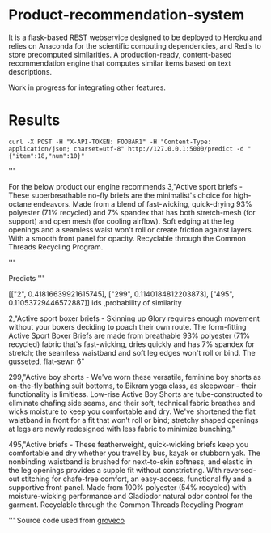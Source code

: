 # Product-recommendation-system

It is a flask-based REST webservice designed to be deployed to Heroku and relies on Anaconda for the scientific computing dependencies, and Redis to store precomputed similarities. A production-ready, content-based recommendation engine that computes similar items based on text descriptions.

Work in progress for integrating other features.

# Results

    curl -X POST -H "X-API-TOKEN: FOOBAR1" -H "Content-Type: application/json; charset=utf-8" http://127.0.0.1:5000/predict -d "{"item":18,"num":10}"

'''

For the below product our engine recommends 
3,"Active sport briefs - These superbreathable no-fly briefs are the minimalist's choice for high-octane endeavors. Made from a blend of fast-wicking, quick-drying 93% polyester (71% recycled) and 7% spandex that has both stretch-mesh (for support) and open mesh (for cooling airflow). Soft edging at the leg openings and a seamless waist won't roll or create friction against layers. With a smooth front panel for opacity. Recyclable through the Common Threads Recycling Program.

'''

Predicts
'''

[["2", 0.41816639921615745], ["299", 0.1140184812203873], ["495", 0.11053729446572887]]
ids ,probability of similarity

2,"Active sport boxer briefs - Skinning up Glory requires enough movement without your boxers deciding to poach their own route. The form-fitting Active Sport Boxer Briefs are made from breathable 93% polyester (71% recycled) fabric that's fast-wicking, dries quickly and has 7% spandex for stretch; the seamless waistband and soft leg edges won't roll or bind. The gusseted, flat-sewn 6"

299,"Active boy shorts - We've worn these versatile, feminine boy shorts as on-the-fly bathing suit bottoms, to Bikram yoga class, as sleepwear - their functionality is limitless. Low-rise Active Boy Shorts are tube-constructed to eliminate chafing side seams, and their soft, technical fabric breathes and wicks moisture to keep you comfortable and dry. We've shortened the flat waistband in front for a fit that won't roll or bind; stretchy shaped openings at legs are newly redesigned with less fabric to minimize bunching."

495,"Active briefs - These featherweight, quick-wicking briefs keep you comfortable and dry whether you travel by bus, kayak or stubborn yak. The nonbinding waistband is brushed for next-to-skin softness, and elastic in the leg openings provides a supple fit without constricting. With reversed-out stitching for chafe-free comfort, an easy-access, functional fly and a supportive front panel. Made from 100% polyester (54% recycled) with moisture-wicking performance and Gladiodor natural odor control for the garment. Recyclable through the Common Threads Recycling Program

'''
Source code used from [groveco](https://github.com/groveco/content-engine)
